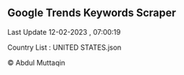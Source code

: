 

## Google Trends Keywords Scraper 
 
Last Update 12-02-2023 , 07:00:19

Country List :
UNITED STATES.json



© Abdul Muttaqin 
